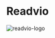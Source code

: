 # Readvio

![readvio-logo](https://github.com/user-attachments/assets/218df98c-309e-426c-910d-d048f8f3d334)
